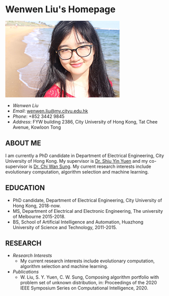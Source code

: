 # Wenwen Liu's Homepage

![Image of WwL](./wwl.jpeg )
- *Wenwen Liu* 
- *Email*: wenwen.liu@my.cityu.edu.hk
- *Phone*: +852 3442 9845
- *Address*: FYW building 2386, City University of Hong Kong, Tat Chee Avenue, Kowloon Tong

## ABOUT ME

I am currently a PhD candidate in Department of Electrical Engineering, City University of Hong Kong. My supervisor is <a href="http://www.ee.cityu.edu.hk/~syyuen/">Dr. Shiu Yin Yuen</a> and my co-supervisor is <a href="https://www.ee.cityu.edu.hk/~cwsung/">Dr. Chi Wan Sung</a>. My current research interests include evolutionary computation, algorithm selection and machine learning.

## EDUCATION
- PhD candidate, Department of Electrical Engineering, City University of Hong Kong, 2018-now.
- MS, Department of Electrical and Electronic Engineering, The university of Melbourne 2015-2018.
- BS, School of Artificial Intelligence and Automation, Huazhong University of Science and Technology, 2011-2015.

## RESEARCH
- *Research Interests*
  - My current research interests include evolutionary computation, algorithm selection and machine learning.
- *Publications*
  - W.  Liu,  S.  Y.  Yuen,  C.  W.  Sung,  Composing  algorithm  portfolio  with problem  set  of  unknown  distribution,  in:  Proceedings  of  the  2020  IEEE Symposium Series on Computational Intelligence, 2020.
